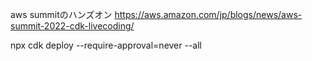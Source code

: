 aws summitのハンズオン
https://aws.amazon.com/jp/blogs/news/aws-summit-2022-cdk-livecoding/

npx cdk deploy --require-approval=never --all